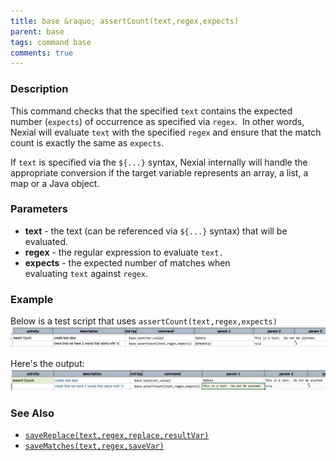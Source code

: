 ```yaml
---
title: base &raquo; assertCount(text,regex,expects)
parent: base
tags: command base
comments: true
---
```



### Description
This command checks that the specified `text` contains the expected number (`expects`) of occurrence as specified 
via `regex`.  In other words, Nexial will evaluate `text` with the specified `regex` and ensure that the match count 
is exactly the same as `expects`.   

If `text` is specified via the `${...}` syntax, Nexial internally will handle the appropriate conversion if the 
target variable represents an array, a list, a map or a Java object.


### Parameters
- **text** \- the text (can be referenced via `${...}` syntax) that will be evaluated. 
- **regex** \- the regular expression to evaluate `text.`
- **expects** \- the expected number of matches when evaluating `text` against `regex`.


### Example
Below is a test script that uses `assertCount(text,regex,expects)`<br/>
![script](image/assertCount_01.png)

Here's the output:<br/>
![output](image/assertCount_02.png)


### See Also
- [`saveReplace(text,regex,replace,resultVar)`](saveReplace(text,regex,replace,resultVar))
- [`saveMatches(text,regex,saveVar)`](saveMatches(text,regex,saveVar))
